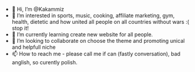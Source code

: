 - 👋 Hi, I’m @Kakammiz
- 👀 I’m interested in sports, music, cooking, affiliate marketing, gym, health, dietetic and how united all people on all countries without wars :( stop it!
- 🌱 I’m currently learning create new website for all people.
- 💞️ I’m looking to collaborate on choose the theme and promoting unical and helpfull niche
- 📫 How to reach me - please call me if can (fastly conversation), bad anglish, so curently polish.

<!---
Kakammiz/Kakammiz is a ✨ special ✨ repository because its `README.md` (this file) appears on your GitHub profile.
You can click the Preview link to take a look at your changes.
--->
